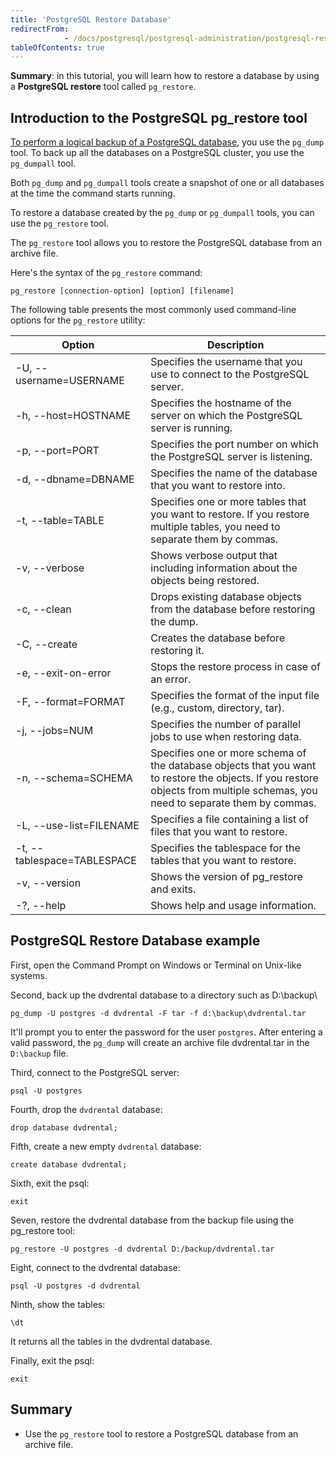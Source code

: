 ```yaml
---
title: 'PostgreSQL Restore Database'
redirectFrom: 
            - /docs/postgresql/postgresql-administration/postgresql-restore-database/
tableOfContents: true
---
```



**Summary**: in this tutorial, you will learn how to restore a database by using a **PostgreSQL restore** tool called `pg_restore`.

## Introduction to the PostgreSQL pg_restore tool

[To perform a logical backup of a PostgreSQL database](https://www.postgresqltutorial.com/postgresql-administration/postgresql-backup-database/), you use the `pg_dump` tool. To back up all the databases on a PostgreSQL cluster, you use the `pg_dumpall` tool.

Both `pg_dump` and `pg_dumpall` tools create a snapshot of one or all databases at the time the command starts running.

To restore a database created by the `pg_dump` or `pg_dumpall` tools, you can use the `pg_restore` tool.

The `pg_restore` tool allows you to restore the PostgreSQL database from an archive file.

Here's the syntax of the `pg_restore` command:

```
pg_restore [connection-option] [option] [filename]
```

The following table presents the most commonly used command-line options for the `pg_restore` utility:

| Option                      | Description                                                                                                                                                                   |
| --------------------------- | ----------------------------------------------------------------------------------------------------------------------------------------------------------------------------- |
| -U, --username=USERNAME     | Specifies the username that you use to connect to the PostgreSQL server.                                                                                                      |
| -h, --host=HOSTNAME         | Specifies the hostname of the server on which the PostgreSQL server is running.                                                                                               |
| -p, --port=PORT             | Specifies the port number on which the PostgreSQL server is listening.                                                                                                        |
| -d, --dbname=DBNAME         | Specifies the name of the database that you want to restore into.                                                                                                             |
| -t, --table=TABLE           | Specifies one or more tables that you want to restore. If you restore multiple tables, you need to separate them by commas.                                                   |
| -v, --verbose               | Shows verbose output that including information about the objects being restored.                                                                                             |
| -c, --clean                 | Drops existing database objects from the database before restoring the dump.                                                                                                  |
| -C, --create                | Creates the database before restoring it.                                                                                                                                     |
| -e, --exit-on-error         | Stops the restore process in case of an error.                                                                                                                                |
| -F, --format=FORMAT         | Specifies the format of the input file (e.g., custom, directory, tar).                                                                                                        |
| -j, --jobs=NUM              | Specifies the number of parallel jobs to use when restoring data.                                                                                                             |
| -n, --schema=SCHEMA         | Specifies one or more schema of the database objects that you want to restore the objects. If you restore objects from multiple schemas, you need to separate them by commas. |
| -L, --use-list=FILENAME     | Specifies a file containing a list of files that you want to restore.                                                                                                         |
| -t, --tablespace=TABLESPACE | Specifies the tablespace for the tables that you want to restore.                                                                                                             |
| -v, --version               | Shows the version of pg_restore and exits.                                                                                                                                    |
| -?, --help                  | Shows help and usage information.                                                                                                                                             |

## PostgreSQL Restore Database example

First, open the Command Prompt on Windows or Terminal on Unix-like systems.

Second, back up the dvdrental database to a directory such as D:\\backup\\

```
pg_dump -U postgres -d dvdrental -F tar -f d:\backup\dvdrental.tar
```

It'll prompt you to enter the password for the user `postgres`. After entering a valid password, the `pg_dump` will create an archive file dvdrental.tar in the `D:\backup` file.

Third, connect to the PostgreSQL server:

```
psql -U postgres
```

Fourth, drop the `dvdrental` database:

```
drop database dvdrental;
```

Fifth, create a new empty `dvdrental` database:

```
create database dvdrental;
```

Sixth, exit the psql:

```
exit
```

Seven, restore the dvdrental database from the backup file using the pg_restore tool:

```
pg_restore -U postgres -d dvdrental D:/backup/dvdrental.tar
```

Eight, connect to the dvdrental database:

```
psql -U postgres -d dvdrental
```

Ninth, show the tables:

```
\dt
```

It returns all the tables in the dvdrental database.

Finally, exit the psql:

```
exit
```

## Summary

- Use the `pg_restore` tool to restore a PostgreSQL database from an archive file.
